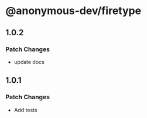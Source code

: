 # @anonymous-dev/firetype

## 1.0.2

### Patch Changes

- update docs

## 1.0.1

### Patch Changes

- Add tests
